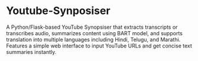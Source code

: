 # Youtube-Synposiser
A Python/Flask-based YouTube Synopsiser that extracts transcripts or transcribes audio, summarizes content using BART model, and supports translation into multiple languages including Hindi, Telugu, and Marathi. Features a simple web interface to input YouTube URLs and get concise text summaries instantly.
